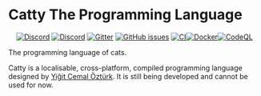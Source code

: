 

# Catty The Programming Language
<center>
  
[![Discord](https://img.shields.io/discord/809302664914796546?label=discord&logo=discord)](https://discord.gg/ypcMSagbtv)
[![Discord](https://img.shields.io/discord/825999196938829824?label=Turkish%20Discord)](https://discord.gg/qx49SsXWuQ)
[![Gitter](https://img.shields.io/gitter/room/CattyLang/community)](https://gitter.im/CattyLang/community?utm_source=share-link&utm_medium=link&utm_campaign=share-link) 
[![GitHub issues](https://img.shields.io/github/issues/CattyLang/CattyLang)](https://github.com/CattyLang/CattyLang/issues)
[![CI](https://github.com/CattyLang/CattyLang/actions/workflows/blank.yml/badge.svg)](https://github.com/CattyLang/CattyLang/actions/workflows/blank.yml)[![Docker](https://github.com/CattyLang/CattyLang/actions/workflows/docker-publish_2.yml/badge.svg)](https://github.com/CattyLang/CattyLang/actions/workflows/docker-publish_2.yml)[![CodeQL](https://github.com/CattyLang/CattyLang/actions/workflows/codeql-analysis.yml/badge.svg)](https://github.com/CattyLang/CattyLang/actions/workflows/codeql-analysis.yml)
  
</center>

The programming language of cats.


Catty is a localisable, cross-platform, compiled programming language designed by [Yiğit Cemal Öztürk](https://github.com/CadmiumC4). It is still being developed and cannot be used for now.
<!--
## Useful Repositorie
<!-- [**Compiler repository**](https://github.com/CattyLang/cattylang-compiler)
- [**Repository of Atatürk Runtime**](https://github.com/CattyLang/ataturk-rt)
- [**Repository of Atatürk Runtime for Mobile Devices**](https://github.com/CattyLang/ataturk-rt-mobile)
- [**Repository of WebMeow, a web runtime for Catty**](https://github.com/CattyLang/webmeow)


###### Footnote:
The rest of this repository is going to be written in Turkish, because I cannot betray my home country and my main language. However, I will create an English section for the notes.
-->
